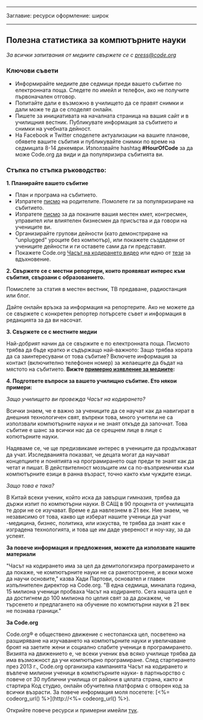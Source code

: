 * * *

Заглавие: ресурси оформление: широк

* * *

## Полезна статистика за компютърните науки

*За всички запитвания от медиите свържете се с <press@code.org>*

### Ключови съвети

  * Информирайте медиите две седмици преди вашето събитие по електронната поща. Следете по имейл и телефон, ако не получите първоначален отговор.
  * Попитайте дали е възможно в училището да се правят снимки и дали може те да се споделят онлайн.
  * Пишете за инициативата на началната страница на вашия сайт и в училищния вестник. Публикувате информация за събитието и снимки на учебната дейност.
  * На Facebook и Twitter споделете актуализации на вашите планове, обявете вашите събития и публикувайте снимки по време на седмицата 8-14 декември. Използвайте hashtag **#HourOfCode** за да може Code.org да види и да популяризира събитията ви.

### Стъпка по стъпка ръководство:

**1. Планирайте вашето събитие**

  * План и програма на събитието.
  * Изпратете <a href = "< % = hoc_uri('/resources/#sample-emails') % >" > писмо</a> на родителите. Помолете ги за популяризиране на събитието.
  * Изпратете <a href = "< % = hoc_uri('/resources/#sample-emails') % >" > писмо</a> за да поканите вашия местен кмет, конгресмен, управител или влиятелен бизнесмен да присъства и да говори на учениците ви.
  * Организирайте групови дейности (като демонстриране на "unplugged" уроците без компютър), или покажете създадени от учениците дейности и ги оставете сами да ги представят.
  * Покажете Code.org <a href = "< % = hoc_uri('/') % >" > Часът на кодирането видео</a> или едно от <a href = "< % = hoc_uri('/resources#videos') % >" > тези</a> за вдъхновение.

**2. Свържете се с местни репортери, които проявяват интерес към събития, свързани с образованието.**

Помислете за статия в местен вестник, ТВ предаване, радиостанция или блог.

Дайте онлайн връзка за информация на репортерите. Ако не можете да се свържете с конкретен репортер потърсете съвет и информация в редакцията за да ви насочат.

**3. Свържете се с местните медии**

Най-добрият начин да се свържите е по електронната поща. Писмото трябва да бъде кратко и съдържащо най-важното: Защо трябва хората да са заинтересувани от това събитие? Включете информация за контакт (включително телефонен номер) за желаещите да бъдат на мястото на събитието. **Вижте <a href = "< % = hoc_uri('/resources#sample-emails') % >" > примерно изявление за медиите</a>:**

**4. Подгответе въпроси за вашето училищно събитие. Ето някои примери:**

*Защо училището ви провежда Часът на кодирането?*

Всички знаем, че е важно за учениците да се научат как да навигират в днешния технологичен свят, въпреки това, много учители не са използвали компютърните науки и не знаят откъде да започнат. Това събитие е шанс за всички нас да се срещнем лице в лице с копютърните науки.

Надяваме се, че ще предизвикаме интерес в учениците да продължават да учат. Изследванията показват, че децата могат да научават концепциите и понятията на програмирането още преди те знаят как да четат и пишат. В действителност мозъците им са по-възприемчиви към компютърните езици в ранна възраст, точно както към чуждите езици.

*Защо това е така?*

В Китай всеки ученик, който иска да завърши гимназия, трябва да държи изпит по компютърни науки. В САЩ в 90 процента от училищата те дори не се изучават. Време е да навлезнем в 21 век. Ние знаем, че независимо от това, какво ще изберат нашите ученици да учат -медицина, бизнес, политика, или изкуства, те трябва да знаят как е изградена технологията, и това ще им даде увереност и ноу-хау, за да успеят.

**За повече информация и предложения, можете да използвате нашите материали**

"Часът на кодирането има за цел да демитологизира програмирането и да покаже, че компютърните науки не са ракетостроене, и всеки може да научи основите," казва Хади Партови, основател и главен изпълнителен директор на Code.org. "В една седмица, миналата година, 15 милиона ученици пробваха Часът на кодирането. Сега нашата цел е да достигнем до 100 милиона по целия свят за да докажем, че търсенето и предлагането на обучение по компютърни науки в 21 век не познава граници."

**За Code.org**

Code.org® е обществено движение с нестопанска цел, посветено на разширяване на изучаването на компютърните науки и увеличаване броят на заетите жени и социално слабите ученици в програмирането. Визията на движението е, че всеки ученик във всяко училище трябва да има възможност да учи компютърно програмиране. След стартирането през 2013 г., Code.org организира кампанията Часът на кодирането и въвлече милиони ученици в компютърните науки- в партньорство с повече от 30 публични училища от райони в цялата страна, както и стартира Код студио, онлайн обучителна платформа с отворен код за всички възрасти. За повече информация моля посетете: [<%= codeorg_url() %>](http://<%= codeorg_url() %>).

  
Открийте повече ресурси и примерни имейли <a href = "< % = hoc_uri('/resources') % >" > тук</a>.